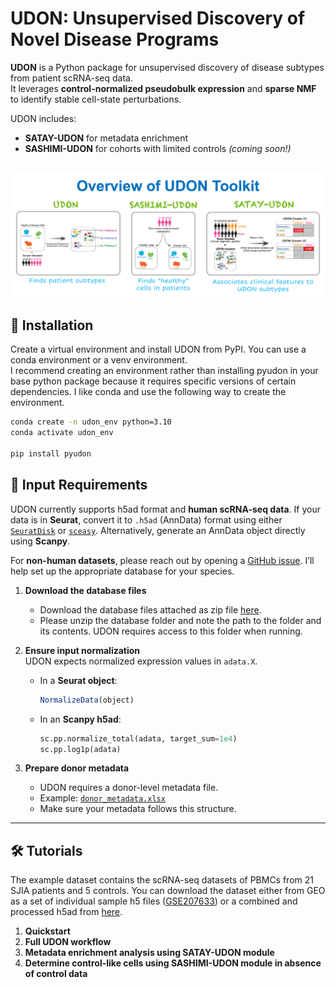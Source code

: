 # UDON: Unsupervised Discovery of Novel Disease Programs

**UDON** is a Python package for unsupervised discovery of disease subtypes from patient scRNA-seq data.  
It leverages **control-normalized pseudobulk expression** and **sparse NMF** to identify stable cell-state perturbations.  

UDON includes:  
- **SATAY-UDON** for metadata enrichment  
- **SASHIMI-UDON** for cohorts with limited controls *(coming soon!)*  

![Overview of UDON Toolkit](udon_toolkit_overview.png)
---

## 🚀 Installation  

Create a virtual environment and install UDON from PyPI. You can use a conda environment or a venv environment.  
I recommend creating an environment rather than installing pyudon in your base python package because it requires specific versions of certain dependencies. 
I like conda and use the following way to create the environment.

```bash
conda create -n udon_env python=3.10
conda activate udon_env

pip install pyudon
```

## 📂 Input Requirements  

UDON currently supports h5ad format and **human scRNA-seq data**. If your data is in **Seurat**, convert it to `.h5ad` (AnnData) format using either [`SeuratDisk`](https://mojaveazure.github.io/seurat-disk/articles/convert-anndata.html) or [`sceasy`](https://github.com/cellgeni/sceasy). Alternatively, generate an AnnData object directly using **Scanpy**. 

For **non-human datasets**, please reach out by opening a [GitHub issue](https://github.com/kairaveet/py-udon/issues). I’ll help set up the appropriate database for your species.  

1. **Download the database files**  
   - Download the database files attached as zip file [here](https://github.com/kairaveet/py-udon/blob/main/udon-python.zip). 
   - Please unzip the database folder and note the path to the folder and its contents. UDON requires access to this folder when running.  

3. **Ensure input normalization**  
   UDON expects normalized expression values in `adata.X`.  
   - In a **Seurat object**:  
     ```R
     NormalizeData(object)
     ```  
   - In an **Scanpy h5ad**:  
     ```python
     sc.pp.normalize_total(adata, target_sum=1e4)
     sc.pp.log1p(adata)
     ```  

4. **Prepare donor metadata**  
   - UDON requires a donor-level metadata file.  
   - Example: [`donor_metadata.xlsx`](https://github.com/kairaveet/py-udon/blob/main/donor_metadata.xlsx)  
   - Make sure your metadata follows this structure.  

---

## 🛠 Tutorials

The example dataset contains the scRNA-seq datasets of PBMCs from 21 SJIA patients and 5 controls. 
You can download the dataset either from GEO as a set of individual sample h5 files ([GSE207633](https://www.ncbi.nlm.nih.gov/geo/query/acc.cgi?acc=GSE207633)) or a combined and processed h5ad from [here]().

1. **Quickstart**
2. **Full UDON workflow**
3. **Metadata enrichment analysis using SATAY-UDON module**
4. **Determine control-like cells using SASHIMI-UDON module in absence of control data**